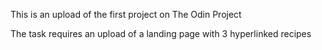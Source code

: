 This is an upload of the first project on The Odin Project

The task requires an upload of a landing page with 3 hyperlinked recipes 
